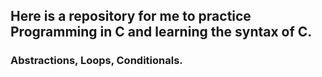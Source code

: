 ## Here is a repository for me to practice Programming in C and learning the syntax of C.
### Abstractions, Loops, Conditionals.
